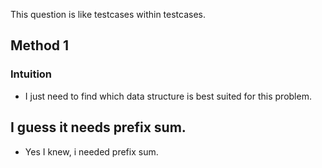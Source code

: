 This question is like testcases within testcases.
## Method 1
### Intuition
- I just need to find which data structure is best suited for this problem.

## I guess it needs prefix sum.
- Yes I knew, i needed prefix sum.